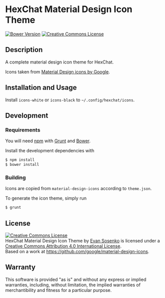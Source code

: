 # HexChat Material Design Icon Theme

[![Bower Version](https://img.shields.io/bower/v/hexchat-material-design-icons.svg)](http://bower.io/search/?q=hexchat-material-design-icons)
[![Creative Commons License](http://img.shields.io/badge/license-CC%20BY-blue.svg)](./LICENSE.txt)

## Description

A complete material design icon theme for HexChat.

Icons taken from [Material Design icons by Google].

[Material Design icons by Google]: https://github.com/google/material-design-icons

## Installation and Usage

Install `icons-white` or `icons-black` to `~/.config/hexchat/icons`.

## Development

### Requirements

You will need [npm] with [Grunt] and [Bower].

Install the development dependencies with

```bash
$ npm install
$ bower install
```

### Building

Icons are copied from `material-design-icons`
according to `theme.json`.

To generate the icon theme, simply run

```bash
$ grunt
```

[Bower]: http://bower.io/
[Grunt]: http://gruntjs.com/
[npm]: https://www.npmjs.com/

## License

<a rel="license" href="https://creativecommons.org/licenses/by/4.0/"><img alt="Creative Commons License" style="border-width:0" src="https://i.creativecommons.org/l/by/4.0/88x31.png" /></a><br /><span xmlns:dct="https://purl.org/dc/terms/" href="https://purl.org/dc/dcmitype/StillImage" property="dct:title" rel="dct:type">HexChat Material Design Icon Theme</span> by <a xmlns:cc="https://creativecommons.org/ns#" href="https://github.com/rxrc/hexchat-material-design-icons" property="cc:attributionName" rel="cc:attributionURL">Evan Sosenko</a> is licensed under a <a rel="license" href="https://creativecommons.org/licenses/by/4.0/">Creative Commons Attribution 4.0 International License</a>.<br />Based on a work at <a xmlns:dct="https://purl.org/dc/terms/" href="https://github.com/google/material-design-icons" rel="dct:source">https://github.com/google/material-design-icons</a>.

## Warranty

This software is provided "as is" and without any express or
implied warranties, including, without limitation, the implied
warranties of merchantibility and fitness for a particular
purpose.
